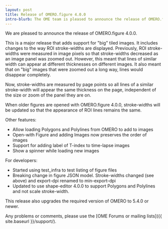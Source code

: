 ```yaml
---
layout: post
title: Release of OMERO.figure 4.0.0
intro-blurb: The OME team is pleased to announce the release of OMERO.figure 4.0.0
---
```

We are pleased to announce the release of OMERO.figure 4.0.0.

This is a major release that adds support for "big" tiled images.
It includes changes to the way ROI stroke-widths are displayed. 
Previously, ROI stroke-widths were measured in image pixels so that
stroke-widths decreased as an image panel was zoomed out.
However, this meant that lines of similar width can appear at different
thicknesses on different images. It also meant that on "big" images that
were zoomed out a long way, lines would disappear completely.

Now, stroke-widths are measured by page points so all lines of a
similar stroke-width will appear the same thickness on the page,
independent of the size or zoom of the panel they are on.

When older figures are opened with OMERO.figure 4.0.0, stroke-widths
will be updated so that the appearance of ROI lines remains the same.

Other features:

* Allow loading Polygons and Polylines from OMERO to add to images
* Open-with Figure and adding Images now preserves the order of images
* Support for adding label of T-index to time-lapse images
* Show a spinner while loading new images

For developers:

* Started using test_infra to test listing of figure files
* Breaking change in figure JSON model. Stroke-widths changed (see above) and export-dpi renamed to min-export-dpi
* Updated to use shape-editor 4.0.0 to support Polygons and Polylines and not scale stroke-width.

This release also upgrades the required version of OMERO
to 5.4.0 or newer.

Any problems or comments, please use the [OME Forums or mailing lists]({{ site.baseurl }}/support/).
